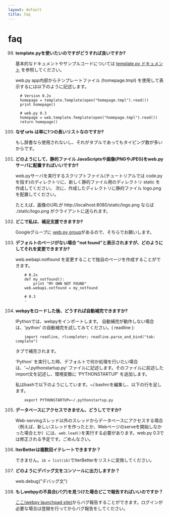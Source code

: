 ```yaml
---
layout: default
title: faq
---
```


# faq

99. **template.pyを使いたいのですがどうすれば良いですか?**

    基本的なドキュメントやサンプルコードについては [template.py ドキュメント](/templetor) を参照してください。

    web.py app内部からテンプレートファイル (homepage.tmpl) を使用して表示するには以下のように記述します。

          # Version 0.2x
          homepage = template.Template(open("homepage.tmpl").read())
          print homepage()

          # web.py 0.3
          homepage = web.template.Template(open("homepage.tmpl").read())
          return homepage()

    
99. **なぜ urls は単に1つの長いリストなのですか?**

    もし辞書なら使用されないし、それがタプルであってもタイピング数が多いからです。

99. **どのようにして、静的ファイル JavaScriptsや画像(PNGやJPEG)をweb.pyサーバに配置すればいいですか?**

    web.pyサーバを実行するスクリプトファイル(チュートリアルでは code.py を指す)のディレクトリに、新しく静的ファイル用のディレクトリ static を作成してください。 
    次に、作成したディレクトリに静的ファイル logo.png を配置してください。

    たとえば、画像のURLが http://localhost:8080/static/logo.png ならば ./static/logo.png がクライアントに送られます。 

99. **どこで私は、補足支援できますか?**

    Googleグループに [web.py group](http://groups.google.com/group/webpy)があるので、そちらでお願いします。

99. **デフォルトのページがない場合 "not found"と表示されますが、どのようにしてそれを変更できますか?**


    web.webapi.notfound を変更することで独自のページを作成することができます。

            # 0.2x
            def my_notfound(): 
                print "MY OWN NOT FOUND" 
            web.webapi.notfound = my_notfound 

            # 0.3
            -

99. **webpyをロードした後、どうすれば自動補完できますか?**

    IPythonでは、webpyをインポートします。
    自動補完が動作しない場合は、'python' の自動補完を試してみてください。( readline ):

            import readline, rlcompleter; readline.parse_and_bind("tab: complete")

    タブで補完されます。

    'Python' を実行した時、デフォルトで何か処理を行いたい場合は、'~/.pythonstartup.py' ファイルに記述します。そのファイルに前述した import文を記述し、環境変数に 'PYTHONSTARTUP' を追加します。

    私はbashで以下のようにしています。~/.bashrcを編集し、以下の行を足します。

            export PYTHONSTARTUP=~/.pythonstartup.py

99. **データベースにアクセスできません、どうしてですか?**

    Web-servingスレッド以外のスレッドからデータベースにアクセスする場合（例えば、新しいスレッドを作ったとか、Webページのserveを開始しなかった場合とか）には、`web.load()`を実行する必要があります。web.py 0.3では修正される予定です。ごめんなさい。

99. **IterBetterは複数回イテレートできますか？**

    できません。`ib = list(ib)`でIterBetterをリストに変換してください。

99. **どのようにデバッグ文をコンソールに出力しますか？**

    web.debug("デバッグ文")

99. **もしwebpyの不具合(バグ)を見つけた場合どこで報告すればいいのですか？**

    [ここ(webpy launchpad site)](https://launchpad.net/webpy)からバグ報告することができます。ログインが必要な場合は登録を行ってからバグ報告をしてください。